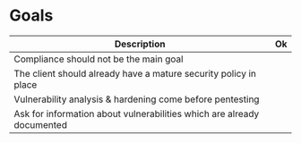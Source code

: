 # Goals

| Description                                                             | Ok |
| ----------------------------------------------------------------------- | -- |
| Compliance should not be the main goal | |
| The client should already have a mature security policy in place | |
| Vulnerability analysis & hardening come before pentesting | |
| Ask for information about vulnerabilities which are already documented | |
